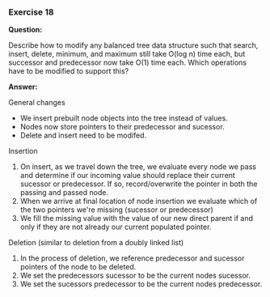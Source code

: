 ### Exercise 18

**Question:** 

Describe how to modify any balanced tree data structure such that search,
insert, delete, minimum, and maximum still take O(log n) time each, but successor and predecessor now take O(1) time each. Which operations have to be
modified to support this?

**Answer:** 

General changes
- We insert prebuilt node objects into the tree instead of values.
- Nodes now store pointers to their predecessor and sucessor.
- Delete and insert need to be modifed.

Insertion
1. On insert, as we travel down the tree, we evaluate every node we pass and determine if our incoming value should replace their current sucessor or predecessor. If so, record/overwrite the pointer in both the passing and passed node.
2. When we arrive at final location of node insertion we evaluate which of the two pointers we're missing (sucessor or predecessor)
3. We fill the missing value with the value of our new direct parent if and only if they are not already our current populated pointer.

Deletion (similar to deletion from a doubly linked list)
1. In the process of deletion, we reference predecessor and sucessor pointers of the node to be deleted. 
2. We set the predecessors sucessor to be the current nodes sucessor.
3. We set the sucessors predecessor to be the current nodes predecessor. 
